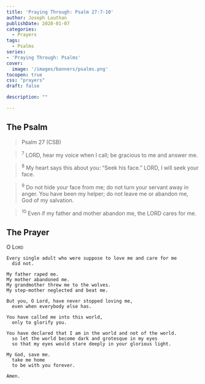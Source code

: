 ```yaml
---
title: 'Praying Through: Psalm 27:7-10'
author: Joseph Louthan
publishDate: 2020-01-07
categories:
  - Prayers
tags:
  - Psalms
series:
- 'Praying Through: Psalms'
cover:
  image: '/images/banners/psalms.png'
tocopen: true
css: "prayers"
draft: false

description: ""

---
```

## The Psalm

>Psalm 27 (CSB)  

><sup>7</sup> LORD, hear my voice when I call; be gracious to me and answer me. 

><sup>8</sup> My heart says this about you: “Seek his face.” LORD, I will seek your face. 

><sup>9</sup> Do not hide your face from me; do not turn your servant away in anger. You have been my helper; do not leave me or abandon me, God of my salvation. 

><sup>10</sup> Even if my father and mother abandon me, the LORD cares for me. 

## The Prayer

<div style="font-variant: small-caps;">O Lord</div>

```text
Every single adult who were suppose to love me and care for me
  did not.

My father raped me.
My mother abandoned me.
My grandmother threw me to the wolves.
My step-mother neglected and beat me.

But you, O Lord, have never stopped loving me,
  even when everybody else has.

You have called me into this world,
  only to glorify you.

You have declared that I am in the world and not of the world.
  so let the world become dark and grotesque in my eyes
  so that my eyes would stare deeply in your glorious light.

My God, save me.
  take me home
  to be with you forever.

Amen.
```
